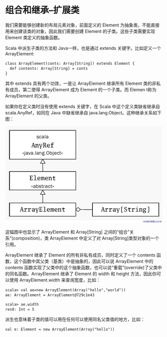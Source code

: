 # 组合和继承–扩展类 #

我们需要能够创建新的布局元素对象，前面定义的 Element 为抽象类，不能直接用来创建该类的对象，因此我们需要创建 Element 的子类。这些子类需要实现 Element 类定义的抽象函数。

Scala 中派生子类的方法和 Java一样，也是通过 extends 关键字。比如定义一个 ArrayElement:

```
class ArrayElement(conts: Array[String]) extends Element {
  def contents: Array[String] = conts
}
```

其中 extends 具有两个功效，一是让 ArrayElement 继承所有 Element 类的非私有成员，第二使得 ArrayElement 成为 Element 的一个子类。而 Elemen t称为 ArrayElement 的父类。

如果你在定义类时没有使用 extends 关键字，在 Scala 中这个定义类缺省继承自 scala.AnyRef，如同在 Java 中缺省继承自 java.lang.Object。这种继承关系如下图：

![](images/11.png)

这幅图中也显示了 ArrayElement 和 Array[String] 之间的“组合”关系”(composition)，类 ArrayElement 中定义了对 Array[String]类型对象的一个引用。

ArrayElement 继承了 Element 的所有非私有成员，同时定义了一个 contents 函数，这个函数中其父类（基类）中是抽象的，因此可以说 ArrayElement 中的 contents 函数实现了父类中的这个抽象函数，也可以说“重载”(override)了父类中的同名函数。ArrayElement 继承了 Element 的 width 和 height 方法，因此你可以使用 ArrayElement.width 来查询宽度，比如：

```
scala> val ae=new ArrayElement(Array("hello","world"))
ae: ArrayElement = ArrayElement@729c1e43
```

```
scala> ae.width
res0: Int = 5
```

派生也意味着子类的值可以用在任何可以使用同名父类值的地方，比如：

```
val e: Element = new ArrayElement(Array("hello"))
```
